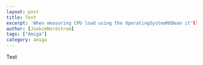 ```yaml
---
layout: post
title: Test
excerpt: 'When measuring CPU load using the OperatingSystemMXBean it'll return a value for the CPU usage during the recent period being observed. But what does this even mean?'
author: [JoakimNordstrom]
tags: ["Amiga"]
category: amiga
---
```


Test